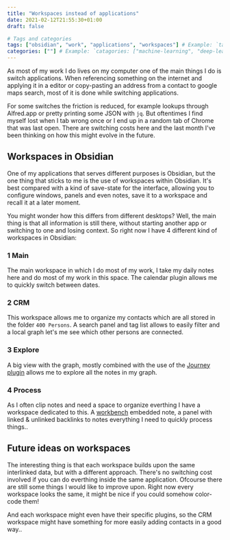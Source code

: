 ```yaml
---
title: "Workspaces instead of applications"
date: 2021-02-12T21:55:30+01:00
draft: false

# Tags and categories
tags: ["obsidian", "work", "applications", "workspaces"] # Example: `tags: ["machine-learning", "deep-learning"]
categories: [""] # Example: `catagories: ["machine-learning", "deep-learning"]`
---
```


As most of my work I do lives on my computer one of the main things I do is switch applications. When referencing something on the internet and applying it in a editor or copy-pasting an address from a contact to google maps search, most of it is done while switching applications.

For some switches the friction is reduced, for example lookups through Alfred.app or pretty printing some JSON with `jq`. But oftentimes I find myself lost when I tab wrong once or I end up in a random tab of Chrome that was last open. There are switching costs here and the last month I've been thinking on how this might evolve in the future.

## Workspaces in Obsidian

One of my applications that serves different purposes is Obsidian, but the one thing that sticks to me is the use of workspaces within Obsidian. It's best compared with a kind of save-state for the interface, allowing you to configure windows, panels and even notes, save it to a workspace and recall it at a later moment. 

You might wonder how this differs from different desktops? Well, the main thing is that all information is still there, without starting another app or switching to one and losing context. So right now I have 4 different kind of workspaces in Obsidian:

### 1 Main

The main workspace in which I do most of my work, I take my daily notes here and do most of my work in this space. The calendar plugin allows me to quickly switch between dates.

### 2 CRM

This workspace allows me to organize my contacts which are all stored in the folder `400 Persons`. A search panel and tag list allows to easily filter and a local graph let's me see which other persons are connected.

### 3 Explore

A big view with the graph, mostly combined with the use of the [Journey plugin](https://forum.obsidian.md/t/new-plugin-journey-find-the-story-between-your-notes/12153) allows me to explore all the notes in my graph. 

### 4 Process

As I often clip notes and need a space to organize everthing I have a workspace dedicated to this. A [workbench](https://github.com/ryanjamurphy/workbench-obsidian) embedded note, a panel with linked & unlinked backlinks to notes everything I need to quickly process things.. 

## Future ideas on workspaces

The interesting thing is that each workspace builds upon the same interlinked data, but with a different approach. There's no switching cost involved if you can do everthing inside the same application. Ofcourse there are still some things I would like to improve upon. Right now every workspace looks the same, it might be nice if you could somehow color-code them! 

And each workspace might even have their specific plugins, so the CRM workspace might have something for more easily adding contacts in a good way..